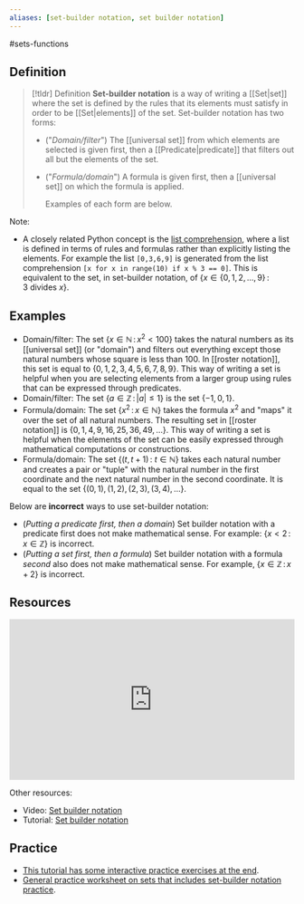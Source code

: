 ```yaml
---
aliases: [set-builder notation, set builder notation]
--- 
```


#sets-functions 

## Definition 

> [!tldr] Definition
> **Set-builder notation** is a way of writing a [[Set|set]] where the set is defined by the rules that its elements must satisfy in order to be [[Set|elements]] of the set. Set-builder notation has two forms: 
> 
> - ("*Domain/filter*") The [[universal set]] from which elements are selected is given first, then a [[Predicate|predicate]] that filters out all but the elements of the set. 
> - ("*Formula/domain*") A formula is given first, then a [[universal set]] on which the formula is applied. 
>   
>   Examples of each form are below. 

Note: 
- A closely related Python concept is the [list comprehension](https://www.w3schools.com/python/python_lists_comprehension.asp), where a list is defined in terms of rules and formulas rather than explicitly listing the elements. For example the list `[0,3,6,9]` is generated from the list comprehension `[x for x in range(10) if x % 3 == 0]`. This is equivalent to the set, in set-builder notation, of $\{x \in \{0,1,2,\dots,9\} \, : \, 3 \ \text{divides} \ x\}$. 

## Examples 

- Domain/filter: The set $\{ x \in \mathbb{N} \, : \, x^2 < 100 \}$ takes the natural numbers as its [[universal set]] (or "domain") and filters out everything except those natural numbers whose square is less than 100. In [[roster notation]], this set is equal to $\{0,1,2,3,4,5,6,7,8,9\}$. This way of writing a set is helpful when you are selecting elements from a larger group using rules that can be expressed through predicates. 
- Domain/filter: The set $\{a \in \mathbb{Z} \, : \, |a| \leq 1 \}$ is the set $\{-1, 0, 1\}$. 
- Formula/domain: The set $\{x^2 \, : \, x \in \mathbb{N}\}$ takes the formula $x^2$ and "maps" it over the set of all natural numbers. The resulting set in [[roster notation]] is $\{0, 1, 4, 9, 16, 25, 36, 49, \dots \}$. This way of writing a set is helpful when the elements of the set can be easily expressed through mathematical computations or constructions. 
- Formula/domain: The set $\{(t, t+1) \, : \ t \in \mathbb{N}\}$ takes each natural number and creates a pair or "tuple" with the natural number in the first coordinate and the next natural number in the second coordinate. It is equal to the set $\{(0,1), (1,2), (2,3), (3,4), \dots \}$. 

Below are **incorrect** ways to use set-builder notation: 

- (*Putting a predicate first, then a domain*) Set builder notation with a predicate first does not make mathematical sense. For example: $\{x < 2 \, : \, x \in \mathbb{Z}\}$ is incorrect. 
- (*Putting a set first, then a formula*) Set builder notation with a formula *second* also does not make mathematical sense. For example, $\{x \in \mathbb{Z} \, : \, x+2\}$ is incorrect. 

## Resources 

<div style="padding:56.25% 0 0 0;position:relative;"><iframe src="https://player.vimeo.com/video/602744516?badge=0&amp;autopause=0&amp;player_id=0&amp;app_id=58479" frameborder="0" allow="autoplay; fullscreen; picture-in-picture" style="position:absolute;top:0;left:0;width:100%;height:100%;" title="Screencast 3.2: Roster and set-builder notation"></iframe></div><script src="https://player.vimeo.com/api/player.js"></script>

Other resources: 
- Video: [Set builder notation](https://www.youtube.com/watch?v=O84JrsT5r1o)
- Tutorial: [Set builder notation](https://www.cuemath.com/algebra/set-builder-notation/)

## Practice 

- [This tutorial has some interactive practice exercises at the end](https://www.mathgoodies.com/lessons/sets/set-builder-notation). 
- [General practice worksheet on sets that includes set-builder notation practice](https://www.cabrini.edu/globalassets/pdfs-website/math-resource-center/math-111-practice-test-chapter-2-answers.pdf). 